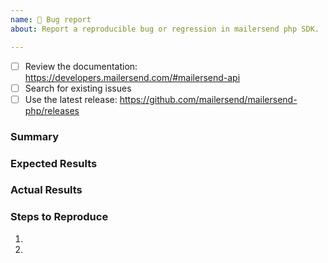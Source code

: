 ```yaml
---
name: 🐞 Bug report
about: Report a reproducible bug or regression in mailersend php SDK.

---
```


<!-- Requirements: please go through this checklist before opening a new issue -->

- [ ] Review the documentation: https://developers.mailersend.com/#mailersend-api
- [ ] Search for existing issues
- [ ] Use the latest release: https://github.com/mailersend/mailersend-php/releases

### Summary

<!-- Provide a brief summary of the issue -->


### Expected Results

<!-- Tell us what should happen -->


### Actual Results

<!-- Tell us what happens instead -->


### Steps to Reproduce

<!--
Provide a link to a live example, or an unambiguous set of steps to reproduce
this bug include code to reproduce, if relevant
-->

1.
2.

